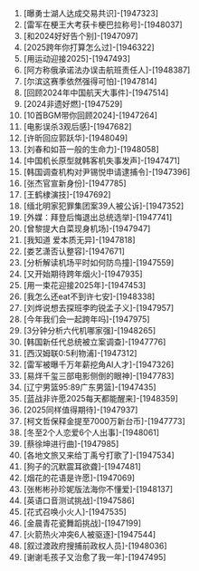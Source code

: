 
1. [曝勇士湖人达成交易共识]-[1947323]
1. [雷军在梗王大考获卡梗巴拉称号]-[1948037]
1. [和2024好好告个别]-[1947097]
1. [2025跨年你打算怎么过]-[1946322]
1. [用运动迎接2025]-[1947493]
1. [阿方称俄承诺法办误击航班责任人]-[1948387]
1. [尔滨这赛季依然强得可怕]-[1947814]
1. [回顾2024年中国航天大事件]-[1947514]
1. [2024非遗好燃]-[1947529]
1. [10首BGM带你回顾2024]-[1947264]
1. [电影误杀3观后感]-[1947682]
1. [许昕回应郭跃华]-[1948049]
1. [刘春和如苔一般的生命力]-[1948058]
1. [中国机长原型就韩客机失事发声]-[1947471]
1. [韩国调查机构对尹锡悦申请逮捕令]-[1947396]
1. [张杰官宣新身份]-[1947785]
1. [王鹤棣演技]-[1947692]
1. [缅北明家犯罪集团案39人被公诉]-[1947352]
1. [外媒：拜登后悔退出总统选举]-[1947741]
1. [曾黎提大白菜现身机场]-[1947947]
1. [我知道 爱本质无异]-[1947818]
1. [娄艺潇否认整容]-[1947671]
1. [分析解读机场平时如何防鸟撞]-[1947559]
1. [又开始期待跨年烟火]-[1947935]
1. [用一束花迎接2025年]-[1947453]
1. [我怎么还eat不到许七安]-[1948338]
1. [刘烨说想去探班李昀锐孟子义]-[1947957]
1. [今年我们会一起跨年吗]-[1947975]
1. [3分钟分析六代机哪家强]-[1948265]
1. [韩国新任代总统被立案调查]-[1947776]
1. [西汉姆联0:5利物浦]-[1947312]
1. [雷军被曝千万年薪挖角AI人才]-[1947326]
1. [易烊千玺三部电影侧倒的眼神]-[1947783]
1. [辽宁男篮95:89广东男篮]-[1947435]
1. [蓝战非许愿2025每天都能醒来]-[1948359]
1. [2025同样值得期待]-[1947937]
1. [柯文哲保释金提至7000万新台币]-[1947773]
1. [冬至2个人恋爱6个人出事]-[1948061]
1. [蔡徐坤进行曲]-[1947985]
1. [各地文旅又来给丁禹兮打歌了]-[1947534]
1. [狗子的沉默震耳欲聋]-[1947481]
1. [烟花的花语是许愿]-[1947069]
1. [张彬彬孙珍妮版法海你不懂爱]-[1948137]
1. [英语口音测试挑战]-[1947586]
1. [花式召唤小火人]-[1947535]
1. [金晨青花瓷舞蹈挑战]-[1947199]
1. [火箭热火冲突6人被驱逐]-[1947544]
1. [叙过渡政府搜捕前政权人员]-[1948036]
1. [谢谢毛孩子又治愈了我一年]-[1947495]